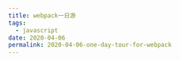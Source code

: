 ```yaml
---
title: webpack一日游
tags:
  - javascript
date: 2020-04-06
permalink: 2020-04-06-one-day-tour-for-webpack
---
```

